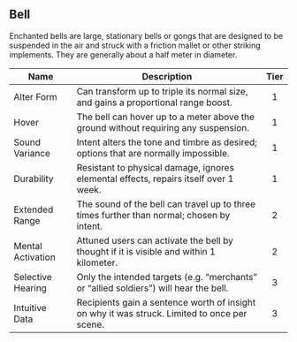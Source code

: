 ## Bell

Enchanted bells are large, stationary bells or gongs that are designed to be suspended in the air and struck with a friction mallet or other striking implements. They are generally about a half meter in diameter.

 **Name**          | **Description**                                                                              | **Tier** 
-------------------|----------------------------------------------------------------------------------------------|:--------:
 Alter Form        | Can transform up to triple its normal size, and gains a proportional range boost.            | 1        
 Hover             | The bell can hover up to a meter above the ground without requiring any suspension.          | 1        
 Sound Variance    | Intent alters the tone and timbre as desired; options that are normally impossible.          | 1        
 Durability        | Resistant to physical damage, ignores elemental effects, repairs itself over 1 week.         | 1        
 Extended Range    | The sound of the bell can travel up to three times further than normal; chosen by intent.    | 2        
 Mental Activation | Attuned users can activate the bell by thought if it is visible and within 1 kilometer.      | 2        
 Selective Hearing | Only the intended targets (e.g. “merchants” or “allied soldiers”) will hear the bell.        | 3        
 Intuitive Data    | Recipients gain a sentence worth of insight on why it was struck. Limited to once per scene. | 3        
